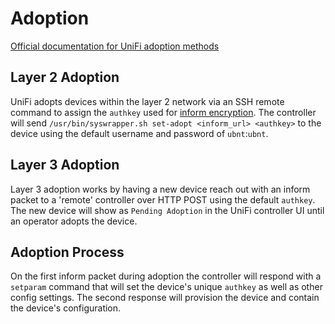 # Adoption
[Official documentation for UniFi adoption methods](https://help.ubnt.com/hc/en-us/articles/204909754-UniFi-Device-Adoption-Methods-for-Remote-UniFi-Controllers)

## Layer 2 Adoption
UniFi adopts devices within the layer 2 network via an SSH remote command to assign the `authkey` used for [inform encryption](./protocols/inform.md#encryptiondecryption).
The controller will send `/usr/bin/syswrapper.sh set-adopt <inform_url> <authkey>` to the device using the default username and password of `ubnt`:`ubnt`.

## Layer 3 Adoption
Layer 3 adoption works by having a new device reach out with an inform packet to a 'remote' controller over HTTP POST using the default `authkey`.
The new device will show as `Pending Adoption` in the UniFi controller UI until an operator adopts the device.

## Adoption Process
On the first inform packet during adoption the controller will respond with a `setparam` command that will set the device's unique `authkey` as well as other config settings.
The second response will provision the device and contain the device's configuration.